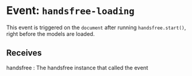 # Event: `handsfree-loading`

This event is triggered on the `document` after running `handsfree.start()`, right before the models are loaded.

## Receives

handsfree
: The handsfree instance that called the event